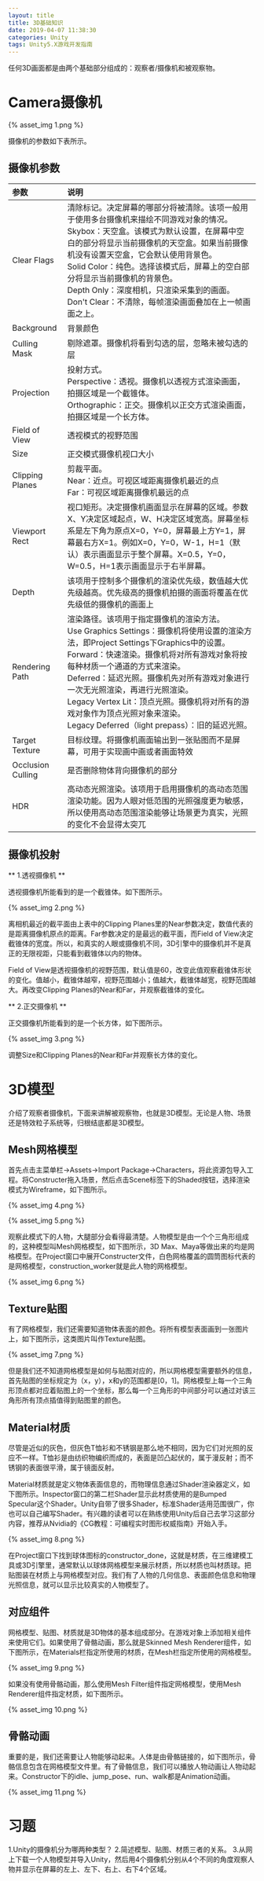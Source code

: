 ```yaml
---
layout: title
title: 3D基础知识
date: 2019-04-07 11:38:30
categories: Unity
tags: Unity5.X游戏开发指南
---
```

任何3D画面都是由两个基础部分组成的：观察者/摄像机和被观察物。

<!--more-->

# Camera摄像机

{% asset_img 1.png %}

摄像机的参数如下表所示。

## 摄像机参数

| 参数  | 说明  |
| :------------ | :------------ |
| Clear Flags  | 清除标记。决定屏幕的哪部分将被清除。该项一般用于使用多台摄像机来描绘不同游戏对象的情况。<br>Skybox：天空盒。该模式为默认设置，在屏幕中空白的部分将显示当前摄像机的天空盒。如果当前摄像机没有设置天空盒，它会默认使用背景色。<br>Solid Color：纯色。选择该模式后，屏幕上的空白部分将显示当前摄像机的背景色。<br>Depth Only：深度相机，只渲染采集到的画面。<br>Don't Clear：不清除，每帧渲染画面叠加在上一帧画面之上。  |
| Background  | 背景颜色  |
| Culling Mask  | 剔除遮罩。摄像机将看到勾选的层，忽略未被勾选的层  |
| Projection  | 投射方式。<br>Perspective：透视。摄像机以透视方式渲染画面，拍摄区域是一个截锥体。<br>Orthographic：正交。摄像机以正交方式渲染画面，拍摄区域是一个长方体。  |
| Field of View  | 透视模式的视野范围  |
| Size  | 正交模式摄像机视口大小  |
| Clipping Planes  | 剪裁平面。<br>Near：近点。可视区域距离摄像机最近的点<br>Far：可视区域距离摄像机最远的点  |
| Viewport Rect  | 视口矩形。决定摄像机画面显示在屏幕的区域。参数X、Y决定区域起点，W、H决定区域宽高。屏幕坐标系是左下角为原点X=0，Y=0，屏幕最上方Y=1，屏幕最右方X=1。例如X=0，Y=0，W-1，H=1（默认）表示画面显示于整个屏幕。X=0.5，Y=0，W=0.5，H=1表示画面显示于右半屏幕。  |
| Depth  | 该项用于控制多个摄像机的渲染优先级，数值越大优先级越高。优先级高的摄像机拍摄的画面将覆盖在优先级低的摄像机的画面上  |
| Rendering Path  | 渲染路径。该项用于指定摄像机的渲染方法。<br>Use Graphics Settings：摄像机将使用设置的渲染方法，即Project Settings下Graphics中的设置。<br>Forward：快速渲染。摄像机将对所有游戏对象将按每种材质一个通道的方式来渲染。<br>Deferred：延迟光照。摄像机先对所有游戏对象进行一次无光照渲染，再进行光照渲染。<br>Legacy Vertex Lit：顶点光照。摄像机将对所有的游戏对象作为顶点光照对象来渲染。<br>Legacy Deferred（light prepass）：旧的延迟光照。  |
| Target Texture  | 目标纹理。将摄像机画面输出到一张贴图而不是屏幕，可用于实现画中画或者画面特效  |
| Occlusion Culling  | 是否删除物体背向摄像机的部分  |
| HDR  | 高动态光照渲染。该项用于启用摄像机的高动态范围渲染功能。因为人眼对低范围的光照强度更为敏感，所以使用高动态范围渲染能够让场景更为真实，光照的变化不会显得太突兀  |

## 摄像机投射

** 1.透视摄像机 **

透视摄像机所能看到的是一个截锥体。如下图所示。

{% asset_img 2.png %}

离相机最近的截平面由上表中的Clipping Planes里的Near参数决定，数值代表的是距离摄像机原点的距离。Far参数决定的是最远的截平面，而Field of View决定截锥体的宽度。所以，和真实的人眼或摄像机不同，3D引擎中的摄像机并不是真正的无限视距，只能看到截锥体以内的物体。

Field of View是透视摄像机的视野范围，默认值是60，改变此值观察截锥体形状的变化。值越小，截锥体越窄，视野范围越小；值越大，截锥体越宽，视野范围越大。再改变Clipping Planes的Near和Far，并观察截锥体的变化。

** 2.正交摄像机 **

正交摄像机所能看到的是一个长方体，如下图所示。

{% asset_img 3.png %}

调整Size和Clipping Planes的Near和Far并观察长方体的变化。

# 3D模型
介绍了观察者摄像机，下面来讲解被观察物，也就是3D模型。无论是人物、场景还是特效粒子系统等，归根结底都是3D模型。

## Mesh网格模型
首先点击主菜单栏->Assets->Import Package->Characters，将此资源包导入工程。将Constructer拖入场景，然后点击Scene标签下的Shaded按钮，选择渲染模式为Wireframe，如下图所示。

{% asset_img 4.png %}

{% asset_img 5.png %}

观察此模式下的人物，大腿部分会看得最清楚。人物模型是由一个个三角形组成的，这种模型叫Mesh网格模型，如下图所示，3D Max、Maya等做出来的均是网格模型。在Project窗口中展开Constructer文件，白色网格覆盖的圆筒图标代表的是网格模型，construction_worker就是此人物的网格模型。

{% asset_img 6.png %}

## Texture贴图

有了网格模型，我们还需要知道物体表面的颜色。将所有模型表面画到一张图片上，如下图所示，这类图片叫作Texture贴图。

{% asset_img 7.png %}

但是我们还不知道网格模型是如何与贴图对应的，所以网格模型需要额外的信息，首先贴图的坐标规定为（x，y），x和y的范围都是[0，1]。网格模型上每一个三角形顶点都对应着贴图上的一个坐标，那么每一个三角形的中间部分可以通过对该三角形所有顶点插值得到贴图里的颜色。

## Material材质

尽管是近似的灰色，但灰色T恤衫和不锈钢是那么地不相同，因为它们对光照的反应不一样。T恤衫是由纺织物编织而成的，表面是凹凸起伏的，属于漫反射；而不锈钢的表面很平滑，属于镜面反射。

Material材质就是定义物体表面信息的，而物理信息通过Shader渲染器定义，如下图所示。Inspector窗口的第二栏Shader显示此材质使用的是Bumped Specular这个Shader。Unity自带了很多Shader，标准Shader适用范围很广，你也可以自己编写Shader。有兴趣的读者可以在熟练使用Unity后自己去学习这部分内容，推荐从Nvidia的《CG教程：可编程实时图形权威指南》开始入手。

{% asset_img 8.png %}

在Project窗口下找到球体图标的constructor_done，这就是材质，在三维建模工具或3D引擎里，通常默认以球体网格模型来展示材质，所以材质也叫材质球。把贴图装在材质上与网格模型对应。我们有了人物的几何信息、表面颜色信息和物理光照信息，就可以显示比较真实的人物模型了。

## 对应组件

网格模型、贴图、材质就是3D物体的基本组成部分。在游戏对象上添加相关组件来使用它们。如果使用了骨骼动画，那么就是Skinned Mesh Renderer组件，如下图所示，在Materials栏指定所使用的材质，在Mesh栏指定所使用的网格模型。

{% asset_img 9.png %}

如果没有使用骨骼动画，那么使用Mesh Filter组件指定网格模型，使用Mesh Renderer组件指定材质，如下图所示。

{% asset_img 10.png %}

## 骨骼动画

重要的是，我们还需要让人物能够动起来。人体是由骨骼链接的，如下图所示，骨骼信息包含在网格模型文件里。有了骨骼信息，我们可以播放人物动画让人物动起来。Constructor下的idle、jump_pose、run、walk都是Animation动画。

{% asset_img 11.png %}

# 习题
1.Unity的摄像机分为哪两种类型？
2.简述模型、贴图、材质三者的关系。
3.从网上下载一个人物模型并导入Unity，然后用4个摄像机分别从4个不同的角度观察人物并显示在屏幕的左上、左下、右上、右下4个区域。